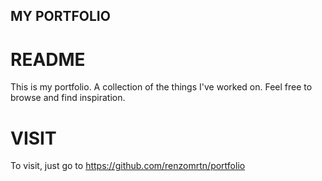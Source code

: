 ## MY PORTFOLIO

# README
  This is my portfolio. A collection of the things I've worked on. Feel free to browse and find inspiration.

# VISIT
  To visit, just go to https://github.com/renzomrtn/portfolio
